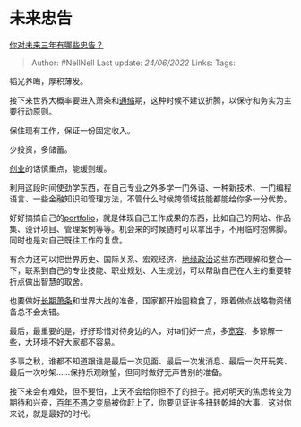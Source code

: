 # 未来忠告
[你对未来三年有哪些忠告？](https://www.zhihu.com/question/532746783/answer/2535137829)

> Author: #NellNell 
> Last update: *24/06/2022* 
> Links: 
> Tags: 

韬光养晦，厚积薄发。

接下来世界大概率要进入萧条和[通缩](https://www.zhihu.com/search?q=%E9%80%9A%E7%BC%A9&search_source=Entity&hybrid_search_source=Entity&hybrid_search_extra=%7B%22sourceType%22%3A%22answer%22%2C%22sourceId%22%3A2535137829%7D)期，这种时候不建议折腾，以保守和务实为主要行动原则。

保住现有工作，保证一份固定收入。

少投资，多储蓄。

[创业](https://www.zhihu.com/search?q=%E5%88%9B%E4%B8%9A&search_source=Entity&hybrid_search_source=Entity&hybrid_search_extra=%7B%22sourceType%22%3A%22answer%22%2C%22sourceId%22%3A2535137829%7D)的话慎重点，能缓则缓。

利用这段时间使劲学东西，在自己专业之外多学一门外语、一种新技术、一门编程语言、一些金融知识和管理方法，不管什么时候跨领域技能都能给你多一分优势。

好好搞搞自己的[portfolio](https://www.zhihu.com/search?q=portfolio&search_source=Entity&hybrid_search_source=Entity&hybrid_search_extra=%7B%22sourceType%22%3A%22answer%22%2C%22sourceId%22%3A2535137829%7D)，就是体现自己工作成果的东西，比如自己的网站、作品集、设计项目、管理案例等等。机会来的时候随时可以拿出手，不用临时抱佛脚。同时也是对自己既往工作的复盘。

有余力还可以把世界历史、国际关系、宏观经济、[地缘政治](https://www.zhihu.com/search?q=%E5%9C%B0%E7%BC%98%E6%94%BF%E6%B2%BB&search_source=Entity&hybrid_search_source=Entity&hybrid_search_extra=%7B%22sourceType%22%3A%22answer%22%2C%22sourceId%22%3A2535137829%7D)这些东西理解和整合一下，联系到自己的专业技能、职业规划、人生规划，可以帮助自己在人生的重要转折点做出智慧的取舍。

也要做好[长期萧条](https://www.zhihu.com/search?q=%E9%95%BF%E6%9C%9F%E8%90%A7%E6%9D%A1&search_source=Entity&hybrid_search_source=Entity&hybrid_search_extra=%7B%22sourceType%22%3A%22answer%22%2C%22sourceId%22%3A2535137829%7D)和世界大战的准备，国家都开始囤粮食了，跟着做点战略物资储备总不会太错。

最后，最重要的是，好好珍惜对待身边的人，对ta们好一点，多[宽容](https://www.zhihu.com/search?q=%E5%AE%BD%E5%AE%B9&search_source=Entity&hybrid_search_source=Entity&hybrid_search_extra=%7B%22sourceType%22%3A%22answer%22%2C%22sourceId%22%3A2535137829%7D)、多谅解一些，大环境不好大家都不容易。

多事之秋，谁都不知道跟谁是最后一次见面、最后一次发消息、最后一次开玩笑、最后一次吵架……保持乐观盼望，但同时做好无声告别的准备。

接下来会有难处，但不要怕，上天不会给你担不了的担子。把对明天的焦虑转变为期待和兴奋，[百年不遇之变局](https://www.zhihu.com/search?q=%E7%99%BE%E5%B9%B4%E4%B8%8D%E9%81%87%E4%B9%8B%E5%8F%98%E5%B1%80&search_source=Entity&hybrid_search_source=Entity&hybrid_search_extra=%7B%22sourceType%22%3A%22answer%22%2C%22sourceId%22%3A2535137829%7D)被你赶上了，你要见证许多扭转乾坤的大事，这对你来说，就是最好的时代。
